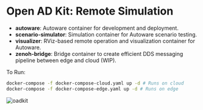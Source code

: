 # Open AD Kit: Remote Simulation

- **autoware**: Autoware container for development and deployment.
- **scenario-simulator**: Simulation container for Autoware scenario testing.
- **visualizer**: RViz-based remote operation and visualization container for Autoware.
- **zenoh-bridge**: Bridge container to create efficient DDS messaging pipeline between edge and cloud (WIP).

To Run:

```bash
docker-compose -f docker-compose-cloud.yaml up -d # Runs on cloud
docker-compose -f docker-compose-edge.yaml up -d # Runs on edge
```

![oadkit](https://github.com/user-attachments/assets/0172eed1-c2cf-4f8d-b94c-91ed092e421c)